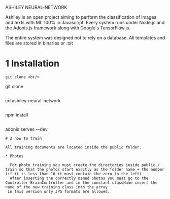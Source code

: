 ASHILEY NEURAL-NETWORK

Ashiley is an open project aiming to perform the classification of images and texts with ML 100% in Javascript.
Every system runs under Node.js and the Adonis.js framework along with Google's TensorFlow.js.

The entire system was designed not to rely on a database.
All templates and files are stored in binaries or .txt

# 1 Installation
```
git clone <br/>
```
git clone 
```
```
cd ashiley-neural-network
```
```
npm install
```
```
adonis serves --dev
```
# 2 how to train

All training documents are located inside the public folder.

* Photos

  For photo training you must create the directories inside public / train so that the photos start exactly as the folder name + the number (if it is less than 10 it must contain the zero to the left)
  After inserting the correctly named photos you must go to the Controller BrainController and in the constant className insert the name of the new training class into the array
 In this version only JPG formats are allowed.
